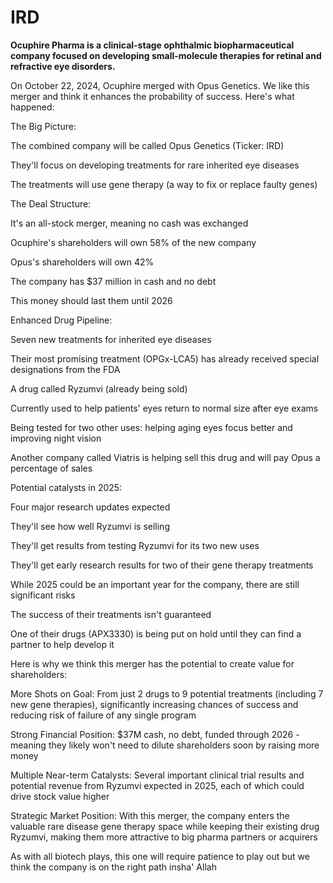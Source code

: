 # IRD

**Ocuphire Pharma is a clinical-stage ophthalmic biopharmaceutical company focused on developing small-molecule therapies for retinal and refractive eye disorders.**

On October 22, 2024, Ocuphire merged with Opus Genetics. We like this merger and think it enhances the probability of success. Here's what happened:

The Big Picture:

The combined company will be called Opus Genetics (Ticker: IRD)

They'll focus on developing treatments for rare inherited eye diseases

The treatments will use gene therapy (a way to fix or replace faulty genes)

The Deal Structure:

It's an all-stock merger, meaning no cash was exchanged

Ocuphire's shareholders will own 58% of the new company

Opus's shareholders will own 42%

The company has $37 million in cash and no debt

This money should last them until 2026

Enhanced Drug Pipeline:

Seven new treatments for inherited eye diseases

Their most promising treatment (OPGx-LCA5) has already received special designations from the FDA

A drug called Ryzumvi (already being sold)

Currently used to help patients' eyes return to normal size after eye exams

Being tested for two other uses: helping aging eyes focus better and improving night vision

Another company called Viatris is helping sell this drug and will pay Opus a percentage of sales

Potential catalysts in 2025:

Four major research updates expected

They'll see how well Ryzumvi is selling

They'll get results from testing Ryzumvi for its two new uses

They'll get early research results for two of their gene therapy treatments

While 2025 could be an important year for the company, there are still significant risks

The success of their treatments isn't guaranteed

One of their drugs (APX3330) is being put on hold until they can find a partner to help develop it

Here is why we think this merger has the potential to create value for shareholders:

More Shots on Goal: From just 2 drugs to 9 potential treatments (including 7 new gene therapies), significantly increasing chances of success and reducing risk of failure of any single program

Strong Financial Position: $37M cash, no debt, funded through 2026 - meaning they likely won't need to dilute shareholders soon by raising more money

Multiple Near-term Catalysts: Several important clinical trial results and potential revenue from Ryzumvi expected in 2025, each of which could drive stock value higher

Strategic Market Position: With this merger, the company enters the valuable rare disease gene therapy space while keeping their existing drug Ryzumvi, making them more attractive to big pharma partners or acquirers

As with all biotech plays, this one will require patience to play out but we think the company is on the right path insha' Allah
